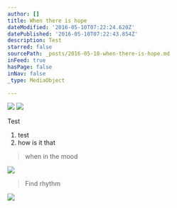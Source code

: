 ```yaml
---
author: []
title: When there is hope
dateModified: '2016-05-10T07:22:24.620Z'
datePublished: '2016-05-10T07:22:43.854Z'
description: Test
starred: false
sourcePath: _posts/2016-05-10-when-there-is-hope.md
inFeed: true
hasPage: false
inNav: false
_type: MediaObject

---
```

![](https://the-grid-user-content.s3-us-west-2.amazonaws.com/5db1f573-6008-4eea-ae8f-9ae8bff49746.jpg)
![](https://the-grid-user-content.s3-us-west-2.amazonaws.com/6f03d507-27d3-451b-9ef8-301204995d60.jpg)

Test

1. test
2. how is it that

> when in the mood

![](https://the-grid-user-content.s3-us-west-2.amazonaws.com/3e5bd6b4-3c1f-480e-972a-4fb4fddb8085.jpg)

> Find rhythm

![](https://the-grid-user-content.s3-us-west-2.amazonaws.com/968b6bf6-dc57-422f-9c23-062280b841d2.jpg)
